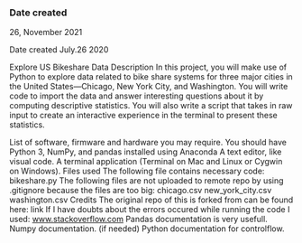 

### Date created
26, November 2021

Date created
July.26 2020

Explore US Bikeshare Data
Description
In this project, you will make use of Python to explore data related to bike share systems for three major cities in the United States—Chicago, New York City, and Washington. You will write code to import the data and answer interesting questions about it by computing descriptive statistics. You will also write a script that takes in raw input to create an interactive experience in the terminal to present these statistics.

List of software, firmware and hardware you may require.
You should have Python 3, NumPy, and pandas installed using Anaconda
A text editor, like visual code.
A terminal application (Terminal on Mac and Linux or Cygwin on Windows).
Files used
The following file contains necessary code:
bikeshare.py
The following files are not uploaded to remote repo by using .gitignore because the files are too big:
chicago.csv
new_york_city.csv
washington.csv
Credits
The original repo of this is forked from can be found here: link
If I have doubts about the errors occured while running the code I used: www.stackoverflow.com
Pandas documentation is very usefull.
Numpy documentation. (if needed)
Python documentation for controlflow.
